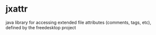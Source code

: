 jxattr
======

java library for accessing extended file attributes (comments, tags, etc), defined by the freedesktop project 
